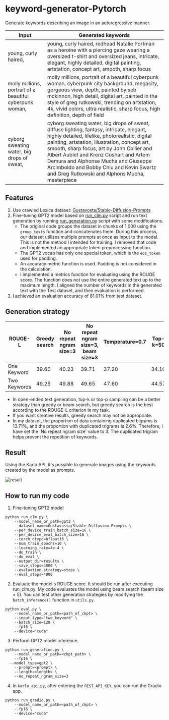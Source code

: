 # keyword-generator-Pytorch

Generate keywords describing an image in an autoregressive manner.

| Input | Generated keywords |
| ----- | ------------------ |
| young, curly haired, | young, curly haired, redhead Natalie Portman as a heroine with a piercing gaze wearing a oversized t-shirt and oversized jeans, intricate, elegant, highly detailed, digital painting, artstation, concept art, smooth, sharp focus |
| molly millions, portrait of a beautiful cyberpunk woman, | molly millions, portrait of a beautiful cyberpunk woman, cyberpunk city background, megacity, gorgeous view, depth, painted by seb mckinnon, high detail, digital art, painted in the style of greg rutkowski, trending on artstation, 4k, vivid colors, ultra realistic, sharp focus, high definition, depth of field |
| cyborg sweating water, big drops of sweat, | cyborg sweating water, big drops of sweat, diffuse lighting, fantasy, intricate, elegant, highly detailed, lifelike, photorealistic, digital painting, artstation, illustration, concept art, smooth, sharp focus, art by John Collier and Albert Aublet and Krenz Cushart and Artem Demura and Alphonse Mucha and Giuseppe Arcimboldo and Bobby Chiu and Kevin Swartz and Greg Rutkowski and Alphons Mucha, masterpiece |

## Features
1. Use crawled Lexica dataset: [Gustavosta/Stable-Diffusion-Prompts](https://huggingface.co/datasets/Gustavosta/Stable-Diffusion-Prompts)
2. Fine-tuning GPT2 model based on [run_clm.py](https://github.com/huggingface/transformers/blob/main/examples/pytorch/language-modeling/run_clm.py) script and run text generation by running [run_generation.py](https://github.com/huggingface/transformers/blob/main/examples/pytorch/text-generation/run_generation.py) script with some modifications.
    - The original code groups the dataset in chunks of 1,000 using the `group_texts` function and concatenates them. During this process, our dataset utilizes multiple prompts at once as input to the model. This is not the method I intended for training. I removed that code and implemented an appropriate token preprocessing function.
    - The GPT2 vocab has only one special token, which is the `eos_token` used for padding.
    - An accuracy metric function is used. Padding is not considered in the calculation.
    - I implemented a metrics function for evaluating using the ROUGE score. The function does not use the entire generated text up to the maximum length. I aligned the number of keywords in the generated text with the Test dataset, and then evaluation is performed.
 3. I achieved an evaluation accuracy of 81.01% from test dataset.

## Generation strategy

| ROUGE-L      | Greedy search | No repeat ngram size=3 | No repeat ngram size=3, beam size=3 | Temperature=0.7 | Top-k=50 | Top-p=0.9 |
| ------------ | ------------- | ---------------------- | ------------------------------------ | --------------- | -------- | --------- |
| One Keyword  | 39.60         | 40.23                  | 39.71                                | 37.20           | 34.10    | 35.86     |
| Two Keywords | 49.25         | 49.88                  | 49.65                                | 47.60           | 44.57    | 46.76     |

- In open-ended text generation, top-k or top-p sampling can be a better strategy than greedy or beam search, but greedy search is the best according to the ROUGE-L criterion in my task.
- If you want creative results, greedy search may not be appropriate.
- In my dataset, the proportion of data containing duplicated bigrams is 13.71%, and the proportion with duplicated trigrams is 2.6%. Therefore, I have set the 'No repeat ngram size' value to 3. The duplicated trigram helps prevent the repetition of keywords.

## Result

Using the Karlo API, it's possible to generate images using the keywords created by the model as prompts.

![result](https://github.com/SIC98/keyword-generator-Pytorch/assets/51232785/e474e912-374e-40ff-9f91-e2af45313f40)

## How to run my code

1. Fine-tuning GPT2 model
```
python run_clm.py \
	--model_name_or_path=gpt2 \
	--dataset_name=Gustavosta/Stable-Diffusion-Prompts \
	--per_device_train_batch_size=16 \
	--per_device_eval_batch_size=16 \
	--torch_dtype=bfloat16 \
	--num_train_epochs=10 \
	--learning_rate=4e-4 \
	--do_train \
	--do_eval \
	--output_dir=results \
	--save_steps=4000 \
	--evaluation_strategy=steps \
	--eval_steps=4000
```
2. Evaluate the model's ROUGE score. It should be run after executing run_clm.py. My code evaluates the model using beam search (beam size = 5). You can test other generation strategies by modifying the `batch_inference()` function in `utils.py`.
```
python eval.py \
	--model_name_or_path=<path_of_ckpt> \
	--input_type="two_keyword" \
	--batch_size=128 \
	--fp16 \
	--device="cuda"
```
3. Perform GPT2 model inference.
```
python run_generation.py \
	--model_name_or_path=<ckpt_path> \
	--fp16 \
  --model_type=gpt2 \
	--prompt=<prompt> \
	--length=<length> \
	--no_repeat_ngram_size=3
```
4. In `karlo_api.py`, after entering the `REST_API_KEY`, you can run the Gradio app.
```
python run_gradio.py \
	--model_name_or_path=<path_of_ckpt> \
	--fp16 \
	--device="cuda"
```

